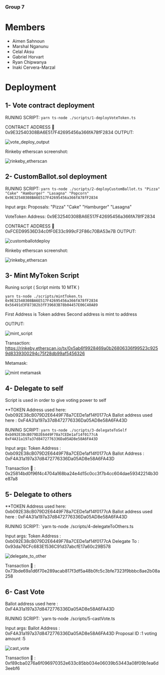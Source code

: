 ### Group 7

# Members

- Aimen Sahnoun
- Marshal Nganunu
- Celal Aksu
- Gabriel Horvart
- Ryan Chipwanya
- Inaki Cervera-Marzal


# Deployment

## 1- Vote contract deployment

RUNING SCRIPT:
`yarn ts-node ./scripts/1-deployVoteToken.ts`

CONTRACT ADDRESS  0x9E32540308BA6E517F42695456a366fA78fF2834
OUTPUT:

![vote_deploy_output](https://user-images.githubusercontent.com/32665644/176999758-4d828e1a-f717-4f94-bc0b-dac557371bc4.png)

Rinkeby etherscan screenshot:

![rinkeby_etherscan](https://user-images.githubusercontent.com/32665644/176999788-fc812ad7-237b-40ee-8837-ea834c9b9c1b.png)

## 2- CustomBallot.sol deployment

RUNING SCRIPT: 
`yarn ts-node ./scripts/2-deployCustomBallot.ts "Pizza" "Cake" "Hamburger" "Lasagna" "Popcorn" 0x9E32540308BA6E517F42695456a366fA78fF2834`

Input args:
Proposals: "Pizza" "Cake" "Hamburger" "Lasagna"

VoteToken Address: 0x9E32540308BA6E517F42695456a366fA78fF2834

CONTRACT ADDRESS  0xFCED99536D34c0fF0E33c999cF2F86c70BA53e7B
OUTPUT:

![customballotdeploy](https://user-images.githubusercontent.com/32665644/176999870-5feee462-5f43-464c-935c-b0a0ef507eda.png)

Rinkeby etherscan screenshot:

![rinkeby_etherscan](https://user-images.githubusercontent.com/32665644/176999888-79b64250-4f1e-4518-b56f-827c352a9c4e.png)

## 3- Mint MyToken Script

Runing script ( Script mints 10 MTK )

`yarn ts-node ./scripts/mintToken.ts 0x9E32540308BA6E517F42695456a366fA78fF2834 0x56491d3F87382b3fF39683B78b04457E06C40A89`

First Address is Token addres
Second address is mint to address

OUTPUT:

![mint_script](https://user-images.githubusercontent.com/32665644/176999979-58002628-89f0-4938-aeb8-7cc7ab35b32c.png)

Transaction:
https://rinkeby.etherscan.io/tx/0x5ab6f9928469a0b26806336f99523c9259d8339300294c75f28db99af5456326

Metamask:

![mint metamask](https://user-images.githubusercontent.com/32665644/177000040-3586a5a7-73c1-4d8f-8196-d3a60e923b45.png)

## 4- Delegate to self
Script is used in order to give voting power to self

**TOKEN Address used here: 0xb092E38cB079D2E6449F78a7CEDe1af14f0177cA
Ballot address used here : 0xF4A31a197a37d8472776336Da05AD8e58A6FA43D


RUNING SCRIPT: 
`yarn ts-node ./scripts/3-delegateToSelf 0xb092E38cB079D2E6449F78a7CEDe1af14f0177cA 0xF4A31a197a37d8472776336Da05AD8e58A6FA43D`

Input args:
Token Address : 0xb092E38cB079D2E6449F78a7CEDe1af14f0177cA
Ballot Address : 0xF4A31a197a37d8472776336Da05AD8e58A6FA43D

Transaction  : 0x25814bd0f96f4c4704a168ba24e4d15c0cc3f7b4cc604dae59342214b30e87a8

## 5- Delegate to others


**TOKEN Address used here: 0xb092E38cB079D2E6449F78a7CEDe1af14f0177cA
Ballot address used here : 0xF4A31a197a37d8472776336Da05AD8e58A6FA43D


RUNING SCRIPT: 
`yarn ts-node ./scripts/4-delegateToOthers.ts <token address> <delegate-to>

Input args:
Token Address : 0xb092E38cB079D2E6449F78a7CEDe1af14f0177cA
Delegate To : 0x93da76CFc683E1536C91d37abcfE17a60c29B578

![delegate_to_other](https://user-images.githubusercontent.com/62159014/177184303-9faa0fb6-f216-4bd8-89b5-abdfd23edfed.png)


Transaction  : 0x73bde69a1d6f70e289acab817f3df5a48b0fc5c3bfe7323f9bbbc8ae2b08a258


## 6- Cast Vote



Ballot address used here : 0xF4A31a197a37d8472776336Da05AD8e58A6FA43D


RUNING SCRIPT: 
`yarn ts-node ./scripts/5-castVote.ts <ballot address> <proposal id> <voting amount>

Input args:
Ballot Address : 0xF4A31a197a37d8472776336Da05AD8e58A6FA43D
Proposal ID :1
voting amount :5

![cast_vote](https://user-images.githubusercontent.com/62159014/177184637-ae3debdb-bbb3-442b-818d-e5daa50aeee8.png)



Transaction  : 0xf89cba0276a6f096970352e633c85bb034e06039b53443a08f09b1ea6d3eebf6